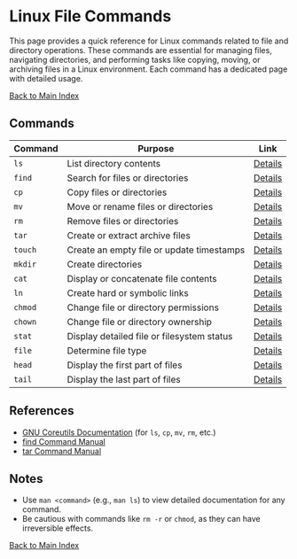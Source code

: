 # Linux File Commands

This page provides a quick reference for Linux commands related to file and directory operations. These commands are essential for managing files, navigating directories, and performing tasks like copying, moving, or archiving files in a Linux environment. Each command has a dedicated page with detailed usage.

[Back to Main Index](../README.md)

## Commands

| Command | Purpose | Link |
|---------|---------|------|
| `ls` | List directory contents | [Details](./file/ls.md) |
| `find` | Search for files or directories | [Details](./file/find.md) |
| `cp` | Copy files or directories | [Details](./file/cp.md) |
| `mv` | Move or rename files or directories | [Details](./file/mv.md) |
| `rm` | Remove files or directories | [Details](./file/rm.md) |
| `tar` | Create or extract archive files | [Details](./file/tar.md) |
| `touch` | Create an empty file or update timestamps | [Details](./file/touch.md) |
| `mkdir` | Create directories | [Details](./file/mkdir.md) |
| `cat` | Display or concatenate file contents | [Details](./file/cat.md) |
| `ln` | Create hard or symbolic links | [Details](./file/ln.md) |
| `chmod` | Change file or directory permissions | [Details](./file/chmod.md) |
| `chown` | Change file or directory ownership | [Details](./file/chown.md) |
| `stat` | Display detailed file or filesystem status | [Details](./file/stat.md) |
| `file` | Determine file type | [Details](./file/file.md) |
| `head` | Display the first part of files | [Details](./file/head.md) |
| `tail` | Display the last part of files | [Details](./file/tail.md) |

## References
- [GNU Coreutils Documentation](https://www.gnu.org/software/coreutils/manual/coreutils.html) (for `ls`, `cp`, `mv`, `rm`, etc.)
- [find Command Manual](https://man7.org/linux/man-pages/man1/find.1.html)
- [tar Command Manual](https://man7.org/linux/man-pages/man1/tar.1.html)

## Notes
- Use `man <command>` (e.g., `man ls`) to view detailed documentation for any command.
- Be cautious with commands like `rm -r` or `chmod`, as they can have irreversible effects.

[Back to Main Index](../README.md)